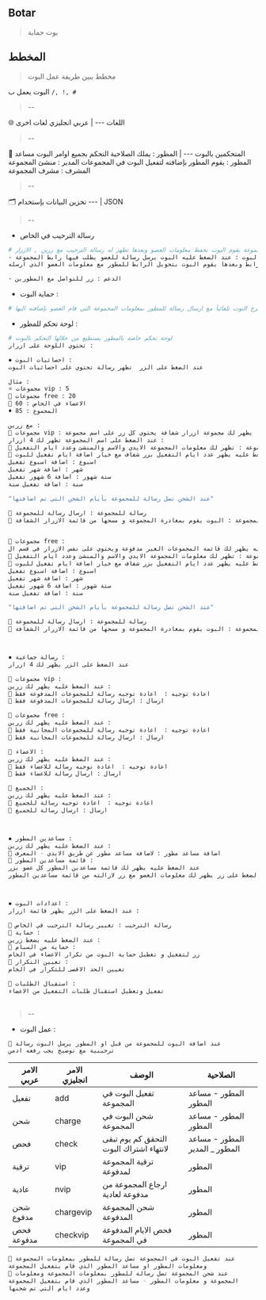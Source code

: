 ## Botar
> بوت حماية

## المخطط
> مخطط يبين طريقة عمل البوت 

 البوت يعمل ب `/, !, #` 

> --

🌐 اللغات 
--- |
عربي
انجليزي
لغات اخرى

> --

👥 المتحكمين بالبوت
--- |
المطور : يملك الصلاحية التحكم بجميع اوامر البوت
مساعد المطور : يقوم المطور بإضافته لتفعيل البوت في المجموعات
المدير : منشئ المجموعة
المشرف : مشرف المجموعة

> --

🗂 تخزين البيانات بإستخدام
--- |
JSON

> --

-  رسالة الترحيب في الخاص
```bash
# عند دخول اي عضو - مشرف - مدير للمجموعة يقوم البوت بحفظ معلومات العضو وبعدها تظهر له رسالة الترحيب مع زرين , الازرار :
- طلب البوت : عند الضغط عليه البوت يرسل رسالة للعضو يطلب فيها رابط المجموعة 
يقوم العضو بإرسال الرابط وبعدها يقوم البوت بتحويل الرابط للمطور مع معلومات العضو الذي ارسله

- الدعم : زر للتواصل مع المطورين 
```

- حماية البوت :
```bash
# عندما يقوم اي عضو ليس مطور او مساعد مطور بإضافة البوت للمجموعة يخرج البوت تلقائياً مع ارسال رسالة للمطور بمعلومات المجموعة التي قام العضو بإضافته اليها 
```

- لوحة تحكم للمطور :
```bash
# لوحة تحكم خاصة بالمطور يستطيع من خلالها التحكم بالبوت 
تحتوي اللوحة على ازرار :

▪️ احصائيات البوت : 
عند الضغط على الزر  تظهر رسالة تحتوي على احصائيات البوت

مثال :
⭐️ مجموعات vip : 5
📣 مجموعات free : 20
💬 الاعضاء في الخاص : 60
♦️ المجموع : 85

مع زرين : 
🔹 مجموعات vip : عند الضغط عليها يظهر لك مجموعة ازرار شفافة يحتوي كل زر على اسم مجموعة
عند الضغط على اسم المجموعة تظهر لك 4 ازرار :
🔸 معلومات المجموعة : تظهر لك معلومات المجموعة الايدي والاسم والمنشئ وعدد ايام التفعيل 
🔸 شحن المجموعة : عند الضغط عليه يظهر عدد ايام التفعيل بزر شفاف مع خيار اضافة ايام تفعيل للبوت
اسبوع : اضافة اسبوع تفعيل
شهر : اضافة شهر تفعيل
ستة شهور : اضافة 6 شهور تفعيل
سنة : اضافة تفعيل سنة

"عند الشحن تصل رسالة للمجموعة بأيام الشحن التي تم اضافتها"

🔸 رسالة للمجموعة : ارسال رسالة للمجموعة
🔸 مغاردة المجموعة : البوت يقوم بمغادرة المجموعة و مسحها من قائمة الازرار الشفافة


🔹 مجموعات free : 
عند الضغط عليه يظهر لك قائمة المجموعات الغير مدفوعة ويحتوي على نفس الازرار في قسم ال vip
🔸 معلومات المجموعة : تظهر لك معلومات المجموعة الايدي والاسم والمنشئ وعدد ايام التفعيل 
🔸 شحن المجموعة : عند الضغط عليه يظهر عدد ايام التفعيل بزر شفاف مع خيار اضافة ايام تفعيل للبوت
اسبوع : اضافة اسبوع تفعيل
شهر : اضافة شهر تفعيل
ستة شهور : اضافة 6 شهور تفعيل
سنة : اضافة تفعيل سنة

"عند الشحن تصل رسالة للمجموعة بأيام الشحن التي تم اضافتها"

🔸 رسالة للمجموعة : ارسال رسالة للمجموعة
🔸 مغاردة المجموعة : البوت يقوم بمغادرة المجموعة و مسحها من قائمة الازرار الشفافة



▪️ رسالة جماعية :
عند الضغط على الزر يظهر لك 4 ازرار 

🔹 مجموعات vip :
عند الضغط عليه يظهر لك زرين :
🔸 اعادة توجيه :  اعادة توجيه رسالة للمجموعات المدفوعة فقط
🔸 ارسال : ارسال رسالة للمجموعات المدفوعة فقط

🔹 مجموعات free : 
عند الضغط عليه يظهر لك زرين :
🔸 اعادة توجيه :  اعادة توجيه رسالة للمجموعات المجانية فقط
🔸 ارسال : ارسال رسالة للمجموعات المجانية فقط

🔹 الاعضاء : 
عند الضغط عليه يظهر لك زرين :
🔸 اعادة توجيه :  اعادة توجيه رسالة للاعضاء فقط
🔸 ارسال : ارسال رسالة للاعضاء فقط

🔹 الجميع : 
عند الضغط عليه يظهر لك زرين :
🔸 اعادة توجيه :  اعادة توجيه رسالة للجميع
🔸 ارسال : ارسال رسالة للجميع



▪️ مساعدين المطور :
عند الضغط عليه يظهر لك زرين :
🔹 اضافة مساعد مطور : لاضافة مساعد مطور عن طريق الايدي - المعرف
🔹 قائمة مساعدين المطور :
عند الضغط عليه يظهر لك قائمة مساعدين المطور كل عضو بزر
عند الضغط على زر يظهر لك معلومات العضو مع زر لازالته من قائمة مساعدين المطور



▪️ اعدادات البوت :
عند الضغط على الزر يظهر قائمة ازرار :

🔹 رسالة الترحيب : تغيير رسالة الترحيب في الخاص
🔹 حماية :
عند الضغط عليه يضغط زرين :
🔸 حماية من السبام : 
زر لتفعيل و تعطيل حماية البوت من تكرار الاعضاء في الخاص
🔸 تعيين التكرار : 
تعيين الحد الاقصى للتكرار في الخاص

🔹 استقبال الطلبات : 
تفعيل وتعطيل استقبال طلبات التفعيل من الاعضاء
 
```

> --



- عمل البوت :
```bash
🔻 عند اضافة البوت للمجموعة من قبل او المطور يرسل البوت رسالة
ترحيبية مع توضيح يجب رفعه ادمن
```

الامر عربي | الامر انجليزي |الوصف | الصلاحية
--- | --- | --- | ---
تفعيل | add | تفعيل البوت في المجموعة | المطور - مساعد المطور
شحن | charge | شحن البوت في المجموعة | المطور - مساعد المطور
فحص | check | التحقق كم يوم تبقى لانتهاء اشتراك البوت | المطور - مساعد المطور _ المدير
ترقية | vip | ترقية المجموعة لمدفوعة | المطور
عادية | nvip | ارجاع المجموعة من مدفوعة لعادية | المطور
شحن مدفوع | chargevip | شحن المجموعة المدفوعة | المطور
فحص مدفوعة | checkvip | فحص الايام المدفوعة في المجموعة | المطور

```bash
🔹 عند تفعيل البوت في المجموعة تصل رسالة للمطور بمعلومات المجموعة 
ومعلومات المطور او مساعد المطور الذي قام بتفعيل المجموعة
🔹 عند شحن المجموعة تصل رسالة للمطور بمعلومات المجموعة ومعلومات 
المجموعة و معلومات المطور - مساعد المطور الذي قام بتفعيل المجموعة
وعدد ايام التي تم شحنها
```
